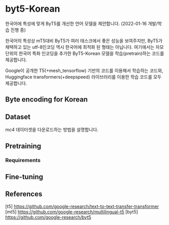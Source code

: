 # byt5-Korean
한국어에 특성에 맞게 ByT5를 개선한 언어 모델을 제안합니다. (2022-01-16 개발/학습 진행 중)

한국어의 특성상 mT5대비 ByT5가 여러 태스크에서 좋은 성능을 보여주지만, ByT5가 채택하고 있는 utf-8인코딩 역시 한국어에 최적화 된 형태는 아닙니다. 여기에서는 자모 단위의 한국어 특화 인코딩을 추가한 ByT5-Korean 모델을 학습(pretrain)하는 코드를 제공합니다.

Google이 공개한 T5(+mesh_tensorflow) 기반의 코드를 이용해서 학습하는 코드와, Huggingface transformers(+deepspeed) 라이브러리를 이용한 학습 코드를 모두 제공합니다.

## Byte encoding for Korean

## Dataset
mc4 데이터셋을 다운로드하는 방법을 설명합니다.

## Pretraining

### Requirements

## Fine-tuning

## References

[t5] https://github.com/google-research/text-to-text-transfer-transformer
[mt5] https://github.com/google-research/multilingual-t5
[byt5] https://github.com/google-research/byt5
